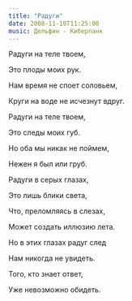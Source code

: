 ```yaml
---
title: "Радуги"
date: 2008-11-10T11:25:00
music: Дельфин - Киберпанк
---
```


Радуги на теле твоем,

Это плоды моих рук.

Нам время не споет соловьем,

Круги на воде не исчезнут вдруг.



Радуги на теле твоем,

Это следы моих губ.

Но оба мы никак не поймем,

Нежен я был или груб.



Радуги в серых глазах,

Это лишь блики света,

Что, преломляясь в слезах,

Может создать иллюзию лета.



Но в этих глазах радуг след

Нам никогда не увидеть.

Того, кто знает ответ,

Уже невозможно обидеть.
